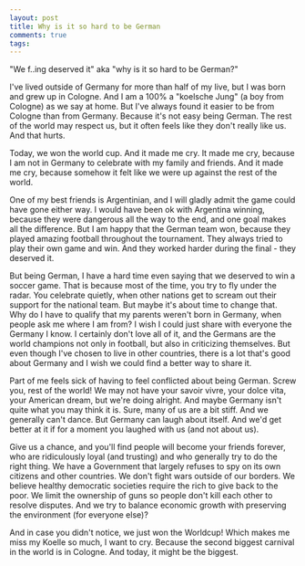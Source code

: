 ```yaml
---
layout: post
title: Why is it so hard to be German
comments: true
tags:
---
```

"We f..ing deserved it" aka "why is it so hard to be German?"

I've lived outside of Germany for more than half of my live, but I was born and grew up in Cologne. And I am a 100% a "koelsche Jung" (a boy from Cologne) as we say at home. But I've always found it easier to be from Cologne than from Germany. Because it's not easy being German. The rest of the world may respect us, but it often feels like they don't really like us. And that hurts. 

Today, we won the world cup. And it made me cry. It made me cry, because I am not in Germany to celebrate with my family and friends. And it made me cry, because somehow it felt like we were up against the rest of the world.

One of my best friends is Argentinian, and I will gladly admit the game could have gone either way. I would have been ok with Argentina winning, because they were dangerous all the way to the end, and one goal makes all the difference. But I am happy that the German team won, because they played amazing football throughout the tournament. They always tried to play their own game and win. And they worked harder during the final - they deserved it. 

But being German, I have a hard time even saying that we deserved to win a soccer game. That is because most of the time, you try to fly under the radar. You celebrate quietly, when other nations get to scream out their support for the national team. But maybe it's about time to change that. Why do I have to qualify that my parents weren't born in Germany, when people ask me where I am from? I wish I could just share with everyone the Germany I know. I certainly don't love all of it, and the Germans are the world champions not only in football, but also in criticizing themselves. But even though I've chosen to live in other countries, there is a lot that's good about Germany and I wish we could find a better way to share it. 

Part of me feels sick of having to feel conflicted about being German. Screw you, rest of the world! We may not have your savoir vivre, your dolce vita, your American dream, but we're doing alright. And maybe Germany isn't quite what you may think it is. Sure, many of us are a bit stiff. And we generally can't dance. But Germany can laugh about itself. And we'd get better at it if for a moment you laughed with us (and not about us). 

Give us a chance, and you'll find people will become your friends forever, who are ridiculously loyal (and trusting) and who generally try to do the right thing. We have a Government that largely refuses to spy on its own citizens and other countries. We don't fight wars outside of our borders. We believe healthy democratic societies require the rich to give back to the poor. We limit the ownership of guns so people don't kill each other to resolve disputes. And we try to balance economic growth with preserving the environment (for everyone else)?

And in case you didn't notice, we just won the Worldcup! Which makes me miss my Koelle so much, I want to cry. Because the second biggest carnival in the world is in Cologne. And today, it might be the biggest. 

